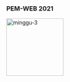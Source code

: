### PEM-WEB 2021
<img align="left" src="https://i.ibb.co/qjHpGwh/logo-4.png" alt="minggu-3" width="150" />